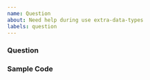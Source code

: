 ```yaml
---
name: Question
about: Need help during use extra-data-types
labels: question
---
```


### Question

### Sample Code
